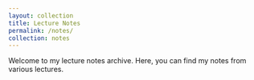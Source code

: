 ```yaml
---
layout: collection
title: Lecture Notes
permalink: /notes/
collection: notes
---
```


Welcome to my lecture notes archive. Here, you can find my notes from various lectures.
